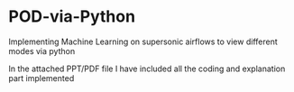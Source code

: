 # POD-via-Python
Implementing Machine Learning on supersonic airflows to view different modes via python

In the attached PPT/PDF file I have included all the coding and explanation part implemented
